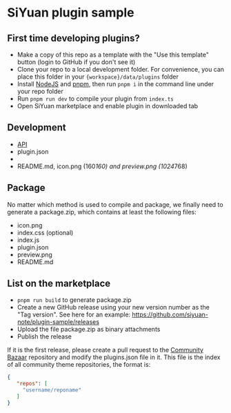 # SiYuan plugin sample

## First time developing plugins?

* Make a copy of this repo as a template with the "Use this template" button (login to GitHub if you don't see it)
* Clone your repo to a local development folder. For convenience, you can place this folder in your `{workspace}/data/plugins` folder
* Install [NodeJS](https://nodejs.org/en/download) and [pnpm](https://pnpm.io/installation), then run `pnpm i` in the command line under your repo folder
* Run `pnpm run dev` to compile your plugin from `index.ts`
* Open SiYuan marketplace and enable plugin in downloaded tab

## Development

* [API](https://github.com/siyuan-note/petal)
* plugin.json
* 
* README.md, icon.png (160*160) and preview.png (1024*768)

## Package

No matter which method is used to compile and package, we finally need to generate a package.zip, which contains at least the following files:

* icon.png
* index.css (optional)
* index.js
* plugin.json
* preview.png
* README.md

## List on the marketplace

* `pnpm run build` to generate package.zip
* Create a new GitHub release using your new version number as the "Tag version". See here for an example: https://github.com/siyuan-note/plugin-sample/releases
* Upload the file package.zip as binary attachments
* Publish the release

If it is the first release, please create a pull request to the [Community Bazaar](https://github.com/siyuan-note/bazaar) repository and modify the plugins.json file in it. This file is the index of all community theme repositories, the format is:

```json
{
   "repos": [
     "username/reponame"
   ]
}
```
